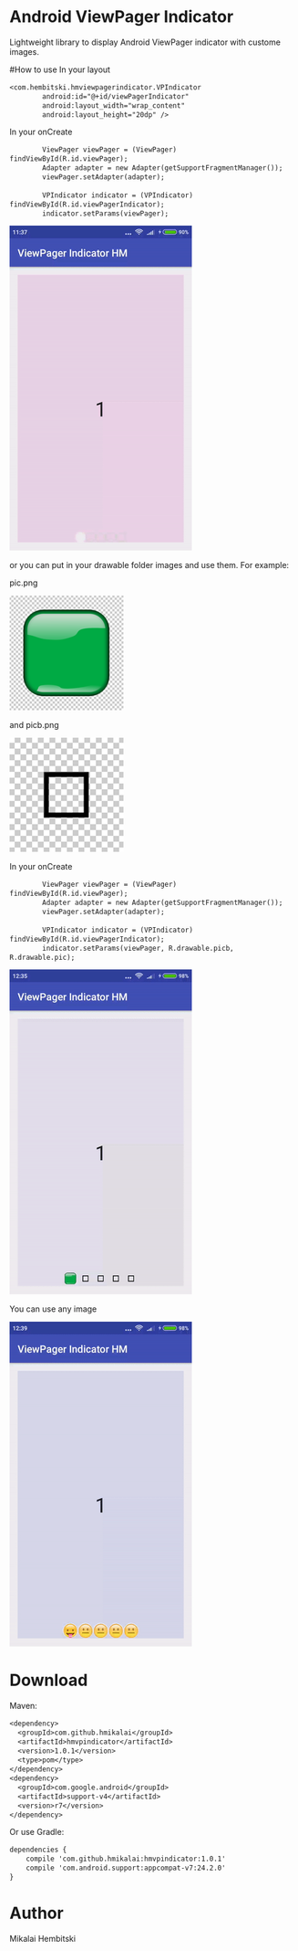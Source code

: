 # Android ViewPager Indicator
Lightweight library to display Android ViewPager indicator with custome images.

#How to use
In your layout
```
<com.hembitski.hmviewpagerindicator.VPIndicator
        android:id="@+id/viewPagerIndicator"
        android:layout_width="wrap_content"
        android:layout_height="20dp" />
```
In your onCreate
```
        ViewPager viewPager = (ViewPager) findViewById(R.id.viewPager);
        Adapter adapter = new Adapter(getSupportFragmentManager());
        viewPager.setAdapter(adapter);

        VPIndicator indicator = (VPIndicator) findViewById(R.id.viewPagerIndicator);
        indicator.setParams(viewPager);
```

![default](default.gif)

or you can put in your drawable folder images and use them. For example:

pic.png

![exPic.png](exPic.png)

 and picb.png
 
 ![exPicb.png](exPicb.png)
 
In your onCreate

```
        ViewPager viewPager = (ViewPager) findViewById(R.id.viewPager);
        Adapter adapter = new Adapter(getSupportFragmentManager());
        viewPager.setAdapter(adapter);

        VPIndicator indicator = (VPIndicator) findViewById(R.id.viewPagerIndicator);
        indicator.setParams(viewPager, R.drawable.picb, R.drawable.pic);
```

 ![custome1.gif](custome1.gif)
 
 You can use any image
 
 ![custome2.gif](custome2.gif)

# Download
Maven:
```
<dependency>
  <groupId>com.github.hmikalai</groupId>
  <artifactId>hmvpindicator</artifactId>
  <version>1.0.1</version>
  <type>pom</type>
</dependency>
<dependency>
  <groupId>com.google.android</groupId>
  <artifactId>support-v4</artifactId>
  <version>r7</version>
</dependency>
```

Or use Gradle:
```
dependencies {
    compile 'com.github.hmikalai:hmvpindicator:1.0.1'
    compile 'com.android.support:appcompat-v7:24.2.0'
}
```

# Author
Mikalai Hembitski
